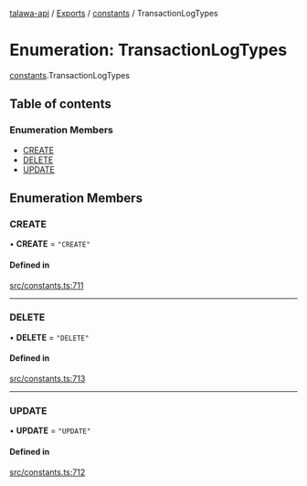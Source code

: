 [talawa-api](../README.md) / [Exports](../modules.md) / [constants](../modules/constants.md) / TransactionLogTypes

# Enumeration: TransactionLogTypes

[constants](../modules/constants.md).TransactionLogTypes

## Table of contents

### Enumeration Members

- [CREATE](constants.TransactionLogTypes.md#create)
- [DELETE](constants.TransactionLogTypes.md#delete)
- [UPDATE](constants.TransactionLogTypes.md#update)

## Enumeration Members

### CREATE

• **CREATE** = ``"CREATE"``

#### Defined in

[src/constants.ts:711](https://github.com/PalisadoesFoundation/talawa-api/blob/c766886/src/constants.ts#L711)

___

### DELETE

• **DELETE** = ``"DELETE"``

#### Defined in

[src/constants.ts:713](https://github.com/PalisadoesFoundation/talawa-api/blob/c766886/src/constants.ts#L713)

___

### UPDATE

• **UPDATE** = ``"UPDATE"``

#### Defined in

[src/constants.ts:712](https://github.com/PalisadoesFoundation/talawa-api/blob/c766886/src/constants.ts#L712)
